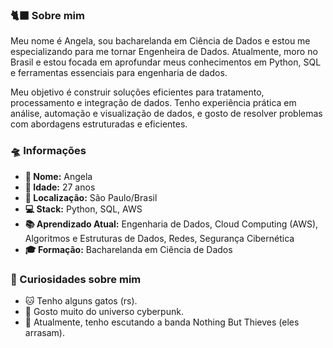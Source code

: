 ### 🐈‍⬛ Sobre mim
Meu nome é Angela, sou bacharelanda em Ciência de Dados e estou me especializando para me tornar Engenheira de Dados. Atualmente, moro no Brasil e estou focada em aprofundar meus conhecimentos em Python, SQL e ferramentas essenciais para engenharia de dados.

Meu objetivo é construir soluções eficientes para tratamento, processamento e integração de dados. Tenho experiência prática em análise, automação e visualização de dados, e gosto de resolver problemas com abordagens estruturadas e eficientes.

### 🛸 Informações
- **👤 Nome:** Angela
- **🎂 Idade:** 27 anos
- **📍 Localização:** São Paulo/Brasil
- **💻 Stack:** Python, SQL, AWS
- **📚 Aprendizado Atual:** Engenharia de Dados, Cloud Computing (AWS), Algoritmos e Estruturas de Dados, Redes, Segurança Cibernética
- **🎓 Formação:** Bacharelanda em Ciência de Dados

### 🖤 Curiosidades sobre mim
- 🐱 Tenho alguns gatos (rs).
- 🤖 Gosto muito do universo cyberpunk.
- 🎵 Atualmente, tenho escutando a banda Nothing But Thieves (eles arrasam).
